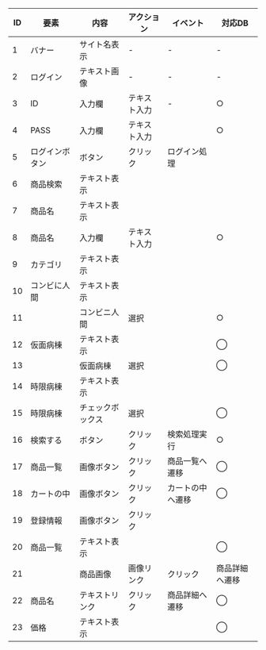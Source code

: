|ID|要素|内容|アクション|イベント|対応DB|
|--|---|----|-------|-----|-----|
|1 |バナー|サイト名表示|-    |-     |-|
|2|ログイン|テキスト画像|-|-|-|
|3|ID|入力欄|テキスト入力|-|○|
|4|PASS|入力欄|テキスト入力||○|
|5|ログインボタン|ボタン|クリック|ログイン処理||   
|6|商品検索|テキスト表示||||
|7|商品名|テキスト表示||||
|8|商品名|入力欄|テキスト入力||○|
|9|カテゴリ|テキスト表示||||                                    
|10|コンビに人間|テキスト表示||||
|11||コンビニ人間|選択||○|
|12|仮面病棟|テキスト表示|||◯|
|13||仮面病棟|選択||◯|
|14|時限病棟|テキスト表示||||
|15|時限病棟|チェックボックス|選択||◯|
|16|検索する|ボタン|クリック|検索処理実行|○|
|17|商品一覧|画像ボタン|クリック|商品一覧へ遷移|◯|
|18|カートの中|画像ボタン|クリック|カートの中へ遷移|◯|
|19|登録情報|画像ボタン|クリック|||
|20|商品一覧|テキスト表示|||◯|
|21||商品画像|画像リンク|クリック|商品詳細へ遷移|◯|
|22|商品名|テキストリンク|クリック|商品詳細へ遷移|◯|
|23|価格|テキスト表示|||◯|                                     
